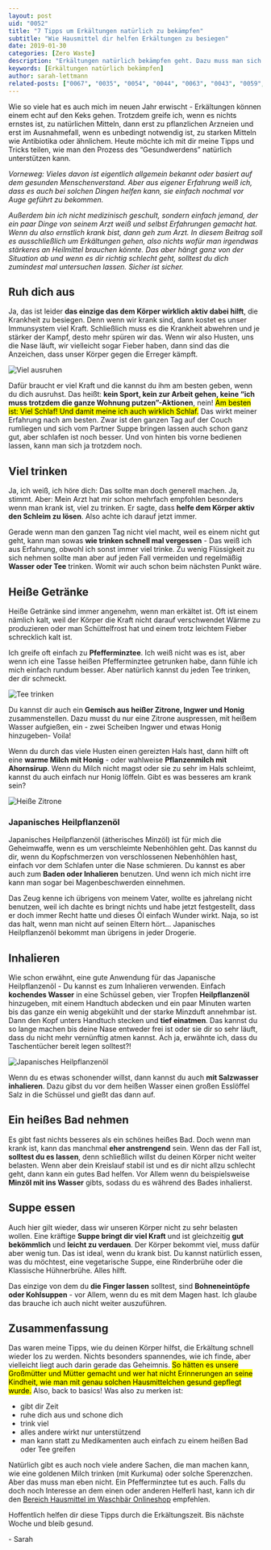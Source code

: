 ```yaml
---
layout: post
uid: "0052"
title: "7 Tipps um Erkältungen natürlich zu bekämpfen"
subtitle: "Wie Hausmittel dir helfen Erkältungen zu besiegen"
date: 2019-01-30
categories: [Zero Waste]
description: "Erkältungen natürlich bekämpfen geht. Dazu muss man sich einfach wieder auf die Basics besinnen - Medikamente sind meistens nicht nötig."
keywords: [Erkältungen natürlich bekämpfen]
author: sarah-lettmann
related-posts: ["0067", "0035", "0054", "0044", "0063", "0043", "0059", "0022", "0014"]
---
```

Wie so viele hat es auch mich im neuen Jahr erwischt - Erkältungen können einem echt auf den Keks gehen. Trotzdem greife ich, wenn es nichts ernstes ist, zu natürlichen Mitteln, dann erst zu pflanzlichen Arzneien und erst im Ausnahmefall, wenn es unbedingt notwendig ist, zu starken Mitteln wie Antibiotika oder ähnlichem. Heute möchte ich mit dir meine Tipps und Tricks teilen, wie man den Prozess des “Gesundwerdens” natürlich unterstützen kann.

_Vorneweg: Vieles davon ist eigentlich allgemein bekannt oder basiert auf dem gesunden Menschenverstand. Aber aus eigener Erfahrung weiß ich, dass es auch bei solchen Dingen helfen kann, sie einfach nochmal vor Auge geführt zu bekommen._

_Außerdem bin ich nicht medizinisch geschult, sondern einfach jemand, der ein paar Dinge von seinem Arzt weiß und selbst Erfahrungen gemacht hat. Wenn du also ernstlich krank bist, dann geh zum Arzt. In diesem Beitrag soll es ausschließlich um Erkältungen gehen, also nichts wofür man irgendwas stärkeres an Heilmittel brauchen könnte. Das aber hängt ganz von der Situation ab und wenn es dir richtig schlecht geht, solltest du dich zumindest mal untersuchen lassen. Sicher ist sicher._

## Ruh dich aus
Ja, das ist leider **das einzige das dem Körper wirklich aktiv dabei hilft**, die Krankheit zu besiegen. Denn wenn wir krank sind, dann kostet es unser Immunsystem viel Kraft. Schließlich muss es die Krankheit abwehren und je stärker der Kampf, desto mehr spüren wir das. Wenn wir also Husten, uns die Nase läuft, wir vielleicht sogar Fieber haben, dann sind das die Anzeichen, dass unser Körper gegen die Erreger kämpft.

![Viel ausruhen](/assets/inpost-images/2019/2019-01-30-ausruhen.jpg "© {{ site.title }}")

Dafür braucht er viel Kraft und die kannst du ihm am besten geben, wenn du dich ausruhst. Das heißt: **kein Sport, kein zur Arbeit gehen, keine “ich muss trotzdem die ganze Wohnung putzen”-Aktionen**, nein! <mark>Am besten ist: Viel Schlaf! Und damit meine ich auch wirklich Schlaf.</mark> Das wirkt meiner Erfahrung nach am besten. Zwar ist den ganzen Tag auf der Couch rumliegen und sich vom Partner Suppe bringen lassen auch schon ganz gut, aber schlafen ist noch besser. Und von hinten bis vorne bedienen lassen, kann man sich ja trotzdem noch.

## Viel trinken
Ja, ich weiß, ich höre dich: Das sollte man doch generell machen. Ja, stimmt. Aber: Mein Arzt hat mir schon mehrfach empfohlen besonders wenn man krank ist, viel zu trinken. Er sagte, dass **helfe dem Körper aktiv den Schleim zu lösen**. Also achte ich darauf jetzt immer.

Gerade wenn man den ganzen Tag nicht viel macht, weil es einem nicht gut geht, kann man sowas **wie trinken schnell mal vergessen** - Das weiß ich aus Erfahrung, obwohl ich sonst immer viel trinke. Zu wenig Flüssigkeit zu sich nehmen sollte man aber auf jeden Fall vermeiden und regelmäßig **Wasser oder Tee** trinken. Womit wir auch schon beim nächsten Punkt wäre.

## Heiße Getränke
Heiße Getränke sind immer angenehm, wenn man erkältet ist. Oft ist einem nämlich kalt, weil der Körper die Kraft nicht darauf verschwendet Wärme zu produzieren oder man Schüttelfrost hat und einem trotz leichtem Fieber schrecklich kalt ist.

Ich greife oft einfach zu **Pfefferminztee**. Ich weiß nicht was es ist, aber wenn ich eine Tasse heißen Pfefferminztee getrunken habe, dann fühle ich mich einfach rundum besser. Aber natürlich kannst du jeden Tee trinken, der dir schmeckt.

![Tee trinken](/assets/inpost-images/2019/2019-01-30-tee-trinken.jpg "© {{ site.title }}")

Du kannst dir auch ein **Gemisch aus heißer Zitrone, Ingwer und Honig** zusammenstellen. Dazu musst du nur eine Zitrone auspressen, mit heißem Wasser aufgießen, ein - zwei Scheiben Ingwer und etwas Honig hinzugeben- Voila!

Wenn du durch das viele Husten einen gereizten Hals hast, dann hilft oft eine **warme Milch mit Honig** - oder wahlweise **Pflanzenmilch mit Ahornsirup**. Wenn du Milch nicht magst oder sie zu sehr im Hals schleimt, kannst du auch einfach nur Honig löffeln. Gibt es was besseres am krank sein?

![Heiße Zitrone](/assets/inpost-images/2019/2019-01-30-heisse-zitrone.jpg "© {{ site.title }}")

### Japanisches Heilpflanzenöl
Japanisches Heilpflanzenöl (ätherisches Minzöl) ist für mich die Geheimwaffe, wenn es um verschleimte Nebenhöhlen geht. Das kannst du dir, wenn du Kopfschmerzen von verschlossenen Nebenhöhlen hast, einfach vor dem Schlafen unter die Nase schmieren. Du kannst es aber auch zum **Baden oder Inhalieren** benutzen. Und wenn ich mich nicht irre kann man sogar bei Magenbeschwerden einnehmen.

Das Zeug kenne ich übrigens von meinem Vater, wollte es jahrelang nicht benutzen, weil ich dachte es bringt nichts und habe jetzt festgestellt, dass er doch immer Recht hatte und dieses Öl einfach Wunder wirkt. Naja, so ist das halt, wenn man nicht auf seinen Eltern hört… Japanisches Heilpflanzenöl bekommt man übrigens in jeder Drogerie.

## Inhalieren
Wie schon erwähnt, eine gute Anwendung für das Japanische Heilpflanzenöl - Du kannst es zum Inhalieren verwenden. Einfach **kochendes Wasser** in eine Schüssel geben, vier Tropfen **Heilpflanzenöl** hinzugeben, mit einem Handtuch abdecken und ein paar Minuten warten bis das ganze ein wenig abgekühlt und der starke Minzduft annehmbar ist. Dann den Kopf unters Handtuch stecken und **tief einatmen**. Das kannst du so lange machen bis deine Nase entweder frei ist oder sie dir so sehr läuft, dass du nicht mehr vernünftig atmen kannst. Ach ja, erwähnte ich, dass du Taschentücher bereit legen solltest?!

![Japanisches Heilpflanzenöl](/assets/inpost-images/2019/2019-01-30-minzoel.jpg "© {{ site.title }}")

Wenn du es etwas schonender willst, dann kannst du auch **mit Salzwasser inhalieren**. Dazu gibst du vor dem heißen Wasser einen großen Esslöffel Salz in die Schüssel und gießt das dann auf.

## Ein heißes Bad nehmen
Es gibt fast nichts besseres als ein schönes heißes Bad. Doch wenn man krank ist, kann das manchmal **eher anstrengend** sein. Wenn das der Fall ist, **solltest du es lassen**, denn schließlich willst du deinen Körper nicht weiter belasten. Wenn aber dein Kreislauf stabil ist und es dir nicht allzu schlecht geht, dann kann ein gutes Bad helfen. Vor Allem wenn du beispielsweise **Minzöl mit ins Wasser** gibts, sodass du es während des Bades inhalierst.

## Suppe essen
Auch hier gilt wieder, dass wir unseren Körper nicht zu sehr belasten wollen. Eine kräftige **Suppe bringt dir viel Kraft** und ist gleichzeitig **gut bekömmlich** und **leicht zu verdauen**. Der Körper bekommt viel, muss dafür aber wenig tun. Das ist ideal, wenn du krank bist. Du kannst natürlich essen, was du möchtest, eine vegetarische Suppe, eine Rinderbrühe oder die Klassische Hühnerbrühe. Alles hilft.

Das einzige von dem du **die Finger lassen** solltest, sind **Bohneneintöpfe oder Kohlsuppen** - vor Allem, wenn du es mit dem Magen hast. Ich glaube das brauche ich auch nicht weiter auszuführen.

## Zusammen&shy;fassung
Das waren meine Tipps, wie du deinen Körper hilfst, die Erkältung schnell wieder los zu werden. Nichts besonders spannendes, wie ich finde, aber vielleicht liegt auch darin gerade das Geheimnis. <mark>So hätten es unsere Großmütter und Mütter gemacht und wer hat nicht Erinnerungen an seine Kindheit, wie man mit genau solchen Hausmittelchen gesund gepflegt wurde.</mark> Also, back to basics! Was also zu merken ist:

- gibt dir Zeit
- ruhe dich aus und schone dich
- trink viel
- alles andere wirkt nur unterstützend
- man kann statt zu Medikamenten auch einfach zu einem heißen Bad oder Tee greifen

Natürlich gibt es auch noch viele andere Sachen, die man machen kann, wie eine goldenen Milch trinken (mit Kurkuma) oder solche Sperenzchen. Aber das muss man eben nicht. Ein Pfefferminztee tut es auch. Falls du doch noch Interesse an dem einen oder anderen Helferli hast, kann ich dir den [Bereich Hausmittel im Waschbär Onlineshop](https://www.waschbaer.de/shop/beauty-und-wellness/wellness/hausmittel) empfehlen.

Hoffentlich helfen dir diese Tipps durch die Erkältungszeit. Bis nächste Woche und bleib gesund.

\- Sarah
